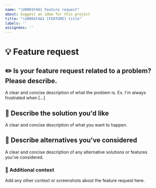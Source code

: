 ```yaml
---
name: "\U0001F4A1 Feature request"
about: Suggest an idea for this project
title: "\U0001F4A1 [FEATURE] title"
labels: ''
assignees: ''
---
```


# 💡 Feature request

## ✏️ Is your feature request related to a problem? Please describe.

A clear and concise description of what the problem is. Ex. I'm always frustrated when [...]

## 🎯 Describe the solution you'd like

A clear and concise description of what you want to happen.

## 📒 Describe alternatives you've considered

A clear and concise description of any alternative solutions or features you've considered.

### 🧩 Additional context

Add any other context or screenshots about the feature request here.
